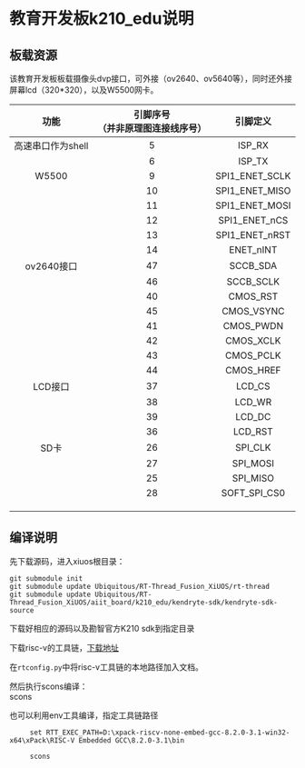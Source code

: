 # 教育开发板k210_edu说明

## 板载资源

该教育开发板板载摄像头dvp接口，可外接（ov2640、ov5640等），同时还外接屏幕lcd（320*320），以及W5500网卡。

|       功能        | **引脚序号**<br />（并非原理图连接线序号） |    引脚定义    |
| :---------------: | :----------------------------------------: | :------------: |
| 高速串口作为shell |                     5                      |     ISP_RX     |
|                   |                     6                      |     ISP_TX     |
|       W5500       |                     9                      | SPI1_ENET_SCLK |
|                   |                     10                     | SPI1_ENET_MISO |
|                   |                     11                     | SPI1_ENET_MOSI |
|                   |                     12                     | SPI1_ENET_nCS  |
|                   |                     13                     | SPI1_ENET_nRST |
|                   |                     14                     |   ENET_nINT    |
|    ov2640接口     |                     47                     |    SCCB_SDA    |
|                   |                     46                     |   SCCB_SCLK    |
|                   |                     40                     |    CMOS_RST    |
|                   |                     45                     |   CMOS_VSYNC   |
|                   |                     41                     |   CMOS_PWDN    |
|                   |                     42                     |   CMOS_XCLK    |
|                   |                     43                     |   CMOS_PCLK    |
|                   |                     44                     |   CMOS_HREF    |
|      LCD接口      |                     37                     |     LCD_CS     |
|                   |                     38                     |     LCD_WR     |
|                   |                     39                     |     LCD_DC     |
|                   |                     36                     |    LCD_RST     |
|       SD卡        |                     26                     |    SPI_CLK     |
|                   |                     27                     |    SPI_MOSI    |
|                   |                     25                     |    SPI_MISO    |
|                   |                     28                     |  SOFT_SPI_CS0  |
|                   |                                            |                |
|                   |                                            |                |
|                   |                                            |                |







## 编译说明

先下载源码，进入xiuos根目录：
    
    git submodule init
    git submodule update Ubiquitous/RT-Thread_Fusion_XiUOS/rt-thread
    git submodule update Ubiquitous/RT-Thread_Fusion_XiUOS/aiit_board/k210_edu/kendryte-sdk/kendryte-sdk-source
下载好相应的源码以及勘智官方K210 sdk到指定目录

下载risc-v的工具链，[下载地址](https://github.com/xpack-dev-tools/riscv-none-embed-gcc-xpack/releases)  
    
在`rtconfig.py`中将risc-v工具链的本地路径加入文档。

然后执行scons编译：  
    scons

也可以利用env工具编译，指定工具链路径

         set RTT_EXEC_PATH=D:\xpack-riscv-none-embed-gcc-8.2.0-3.1-win32-x64\xPack\RISC-V Embedded GCC\8.2.0-3.1\bin
         
         scons

